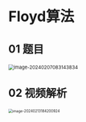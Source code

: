 # Floyd算法



## 01 题目

<img src="https://cvp.oss-cn-shanghai.aliyuncs.com/picgo/202402070831887.png" alt="image-20240207083143834" style="zoom: 67%;" />



## 02 视频解析

<img src="https://cvp.oss-cn-shanghai.aliyuncs.com/picgo/202402131842040.png" alt="image-20240213184200924" style="zoom:50%;" />

